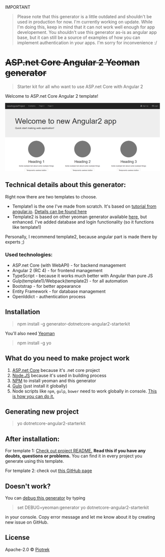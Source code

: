 IMPORTANT

> Please note that this generator is a little outdated and shouldn't be used in production for now. I'm currently working on update. While I'm doing this, keep in mind that it can not work well enough for app developement. You shouldn't use this generator as-is as angular app base, but it can still be a source of examples of how you can implement authentication in your apps. I'm sorry for inconvenience :/

# ~~ASP.net Core Angular 2 Yeoman generator~~

> Starter kit for all who want to use ASP.net Core with Angular 2

Welcome to ASP.net Core Angular 2 template!

![](screenshot.png)

## Technical details about this generator: ##

Right now there are two templates to choose.

* Template1 is the one I've made from scratch. It's based on [tutorial from angular.io](https://angular.io/). [Details can be found here](https://github.com/piotrek-k/generator-dotnetcore-angular2-starterkit/blob/master/generators/app/templates/src/666Angular2Template666/README.md)
* Template2 is based on other yeoman generator available [here](https://github.com/aspnet/JavaScriptServices), but enhanced. I've added database and login functionality (so it functions like template1)

Personally, I recommend template2, because angular part is made there by experts ;)

### Used technologies: ###

* ASP.net Core (with WebAPI) - for backend management
* Angular 2 (RC 4) - for frontend management
* TypeScript - because it works much better with Angular than pure JS
* Gulp(template1)/Webpack(template2) - for all automation
* Bootstrap - for better appearance
* Entity Framework - for database management
* OpenIddict - authentication process

## Installation

> npm install -g generator-dotnetcore-angular2-starterkit

You'll also need [Yeoman](http://yeoman.io/)

> npm install -g yo

## What do you need to make project work

1. [ASP.net Core](https://www.microsoft.com/net/core#windows) because it's .net core project
2. [Node.JS](https://nodejs.org/en/) because it's used in building process
3. [NPM](https://www.npmjs.com/) to install yeoman and this generator
4. [Gulp](https://github.com/gulpjs/gulp) (just install it globally)
5. Node scripts like `npm`, `gulp`, `bower` need to work globally in console. [This is how you can do it.](https://github.com/piotrek-k/generator-dotnetcore-angular2-starterkit/blob/master/generators/app/templates/src/666Angular2Template666/README.md#if-commands-like-npm-bower-gulp-doesnt-work-globally-in-your-console)

## Generating new project

> yo dotnetcore-angular2-starterkit

## After installation:

For template 1: [Check out project README.](https://github.com/piotrek-k/generator-dotnetcore-angular2-starterkit/blob/master/generators/app/templates/src/666Angular2Template666/README.md) **Read this if you have any doubts, questions or problems.** You can find it in every project you generate using this template.

For template 2: check out [this GitHub page](https://github.com/aspnet/JavaScriptServices)


## Doesn't work?

You can [debug this generator](http://yeoman.io/authoring/debugging.html) by typing

> set DEBUG=yeoman:generator yo dotnetcore-angular2-starterkit

in your console. Copy error message and let me know about it by creating new issue on GitHub.

## License

Apache-2.0 © [Piotrek]()
